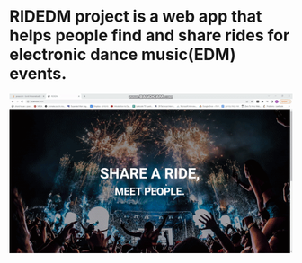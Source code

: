 # RIDEDM project is a web app that helps people find and share rides for electronic dance music(EDM) events.
![](ridedm.gif)

